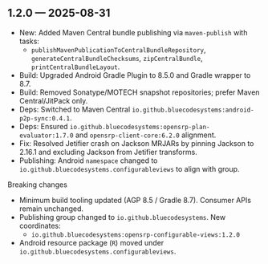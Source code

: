## 1.2.0 — 2025-08-31

- New: Added Maven Central bundle publishing via `maven-publish` with tasks:
  - `publishMavenPublicationToCentralBundleRepository`, `generateCentralBundleChecksums`, `zipCentralBundle`, `printCentralBundleLayout`.
- Build: Upgraded Android Gradle Plugin to 8.5.0 and Gradle wrapper to 8.7.
- Build: Removed Sonatype/MOTECH snapshot repositories; prefer Maven Central/JitPack only.
- Deps: Switched to Maven Central `io.github.bluecodesystems:android-p2p-sync:0.4.1`.
- Deps: Ensured `io.github.bluecodesystems:opensrp-plan-evaluator:1.7.0` and `opensrp-client-core:6.2.0` alignment.
- Fix: Resolved Jetifier crash on Jackson MRJARs by pinning Jackson to 2.16.1 and excluding Jackson from Jetifier transforms.
 - Publishing: Android `namespace` changed to `io.github.bluecodesystems.configurableviews` to align with group.

Breaking changes
- Minimum build tooling updated (AGP 8.5 / Gradle 8.7). Consumer APIs remain unchanged.
- Publishing group changed to `io.github.bluecodesystems`. New coordinates:
  - `io.github.bluecodesystems:opensrp-configurable-views:1.2.0`
 - Android resource package (`R`) moved under `io.github.bluecodesystems.configurableviews`.
